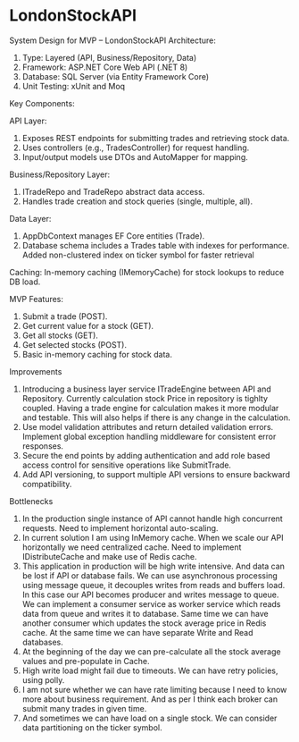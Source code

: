 # LondonStockAPI

System Design for MVP – LondonStockAPI
Architecture:
1. Type: Layered (API, Business/Repository, Data)
2. Framework: ASP.NET Core Web API (.NET 8)
3. Database: SQL Server (via Entity Framework Core)
4. Unit Testing: xUnit and Moq

Key Components:

API Layer:
1. Exposes REST endpoints for submitting trades and retrieving stock data.
2. Uses controllers (e.g., TradesController) for request handling.
3. Input/output models use DTOs and AutoMapper for mapping.
   
Business/Repository Layer:
1. ITradeRepo and TradeRepo abstract data access.
2. Handles trade creation and stock queries (single, multiple, all).
   
Data Layer:
1. AppDbContext manages EF Core entities (Trade).
2. Database schema includes a Trades table with indexes for performance. Added non-clustered index on ticker symbol for faster retrieval
   
Caching:
  In-memory caching (IMemoryCache) for stock lookups to reduce DB load.
  
MVP Features:
1. Submit a trade (POST).
2. Get current value for a stock (GET).
3. Get all stocks (GET).
4. Get selected stocks (POST).
5. Basic in-memory caching for stock data.


Improvements
1. Introducing a business layer service ITradeEngine between API and Repository. Currently calculation stock Price in repository is tighlty coupled. Having a trade engine for calculation makes it more modular and testable. This will also helps if there is any change in the calculation.
2. Use model validation attributes and return detailed validation errors. Implement global exception handling middleware for consistent error responses.
3. Secure the end points by adding authentication and add role based access control for sensitive operations like SubmitTrade.
4. Add API versioning, to support multiple API versions to ensure backward compatibility.

Bottlenecks
1. In the production single instance of API cannot handle high concurrent requests. Need to implement horizontal auto-scaling.
2. In current solution I am using InMemory cache. When we scale our API horizontally we need centralized cache. Need to implement IDistributeCache and make use of Redis cache.
3. This application in production will be high write intensive. And data can be lost if API or database fails. We can use asynchronous processing using message queue, it decouples writes from reads and buffers load. In this case our API becomes producer and writes message to queue. We can implement a consumer service as worker service which reads data from queue and writes it to database. Same time we can have another consumer which updates the stock average price in Redis cache. At the same time we can have separate Write and Read databases.
4. At the beginning of the day we can pre-calculate all the stock average values and pre-populate in Cache.
5. High write load might fail due to timeouts. We can have retry policies, using polly.
6. I am not sure whether we can have rate limiting because I need to know more about business requirement. And as per I think each broker can submit many trades in given time.
7. And sometimes we can have load on a single stock. We can consider data partitioning on the ticker symbol.
